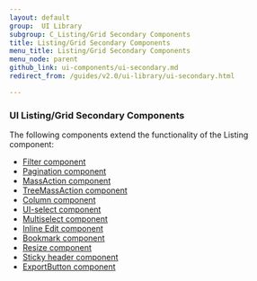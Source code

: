 ```yaml
---
layout: default
group:  UI Library
subgroup: C_Listing/Grid Secondary Components
title: Listing/Grid Secondary Components
menu_title: Listing/Grid Secondary Components
menu_node: parent
github_link: ui-components/ui-secondary.md
redirect_from: /guides/v2.0/ui-library/ui-secondary.html

---
```


<h3>UI Listing/Grid Secondary Components</h3>

The following components extend the functionality of the Listing component:

  * <a href="{{ site.gdeurl }}ui-components/ui-secondary-filter.html">Filter component</a>
  * <a href="{{ site.gdeurl }}ui-components/ui-secondary-pagination.html">Pagination component</a>
  * <a href="{{ site.gdeurl }}ui-components/ui-secondary-massaction.html">MassAction component</a>
  * <a href="{{ site.gdeurl }}ui-components/ui-secondary-treemass.html">TreeMassAction component</a>
  * <a href="{{ site.gdeurl }}ui-components/ui-secondary-column.html">Column component</a>
  * <a href="{{ site.gdeurl }}ui-components/ui-secondary-uiselect.html">UI-select component</a>
  * <a href="{{ site.gdeurl }}ui-components/ui-secondary-multi.html">Multiselect component</a>
  * <a href="{{ site.gdeurl }}ui-components/ui-secondary-inline.html">Inline Edit component</a>
  * <a href="{{ site.gdeurl }}ui-components/ui-secondary-bookmark.html">Bookmark component</a>
  * <a href="{{ site.gdeurl }}ui-components/ui-secondary-resize.html">Resize component</a>
  * <a href="{{ site.gdeurl }}ui-components/ui-secondary-header.html">Sticky header component</a>
  * <a href="{{ site.gdeurl }}ui-components/ui-export.html">ExportButton component</a>